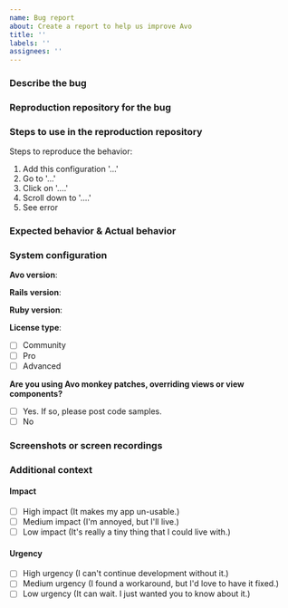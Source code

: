 ```yaml
---
name: Bug report
about: Create a report to help us improve Avo
title: ''
labels: ''
assignees: ''
---
```


### Describe the bug
<!--
A clear and concise description of what the bug is.
You can use https://main.avodemo.com/ as the base app for the given instructions.
-->

### Reproduction repository for the bug
<!--
Please add a link to a reproduction repository that we can download and run locally.
Use the steps described here: https://docs.avohq.io/3.0/technical-support.html#reproduction-repository
-->

### Steps to use in the reproduction repository
Steps to reproduce the behavior:
1. Add this configuration '...'
2. Go to '...'
3. Click on '....'
4. Scroll down to '....'
5. See error

### Expected behavior & Actual behavior
<!-- Tell us what should happen and what happens instead. -->

### System configuration
**Avo version**:

**Rails version**:

**Ruby version**:

**License type**:
<!-- (Mark [x] inside the brackets) -->

 - [ ] Community
 - [ ] Pro
 - [ ] Advanced

**Are you using Avo monkey patches, overriding views or view components?**
<!-- (Mark [x] inside the brackets) -->

 - [ ] Yes. If so, please post code samples.
 - [ ] No

### Screenshots or screen recordings
<!-- If applicable, add screenshots or recordings to help explain your problem. -->

### Additional context
<!-- Add any other context about the problem here. -->

#### Impact
<!--
  How much are you impacted by this issue?
  Please set a level of Impact and Urgency
  (Mark [x] inside the brackets)
-->

 - [ ] High impact (It makes my app un-usable.)
 - [ ] Medium impact (I'm annoyed, but I'll live.)
 - [ ] Low impact (It's really a tiny thing that I could live with.)

#### Urgency

 - [ ] High urgency (I can't continue development without it.)
 - [ ] Medium urgency (I found a workaround, but I'd love to have it fixed.)
 - [ ] Low urgency (It can wait. I just wanted you to know about it.)
